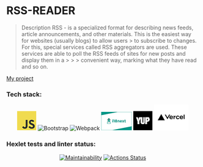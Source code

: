 # RSS-READER

> Description RSS - is a specialized format for describing news feeds, article announcements, and other materials. This is the easiest way for websites (usually blogs) to allow users > to subscribe to changes. For this, special services called RSS aggregators are used. These services are able to poll the RSS feeds of sites for new posts and display them in a > > > convenient way, marking what they have read and so on.

[My project](https://frontend-project-11-two-rho.vercel.app/)

### Tech stack:
<div align="center">

[![JavaScript](/assets/JavaScript.png)](https://www.javascript.com/)
![Bootstrap](https://img.shields.io/badge/bootstrap-%238511FA.svg?style=for-the-badge&logo=bootstrap&logoColor=white)
![Webpack](https://img.shields.io/badge/webpack-%238DD6F9.svg?style=for-the-badge&logo=webpack&logoColor=black)
[![i18next](/assets/i18next2.jpg)](https://www.i18next.com//)
[![yup](/assets/yup2.png)](https://github.com/jquense/yup)
[![vercel](/assets/vercel1868.jpg)](https://vercel.com/)

</div>

### Hexlet tests and linter status:
<div align="center">

[![Maintainability](https://api.codeclimate.com/v1/badges/0b24e04c68fd5f442be3/maintainability)](https://codeclimate.com/github/Jekaterina111/frontend-project-11/maintainability) 
[![Actions Status](https://github.com/Jekaterina111/frontend-project-11/workflows/hexlet-check/badge.svg)](https://github.com/Jekaterina111/frontend-project-11/actions)

</div>